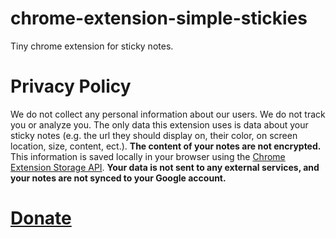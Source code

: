 # chrome-extension-simple-stickies
Tiny chrome extension for sticky notes.

# Privacy Policy
We do not collect any personal information about our users. We do not track you or analyze you. The only data this extension uses is data about your sticky notes (e.g. the url they should display on, their color, on screen location, size, content, ect.). **The content of your notes are not encrypted.** This information is saved locally in your browser using the [Chrome Extension Storage API](https://developer.chrome.com/docs/extensions/reference/storage/). **Your data is not sent to any external services, and your notes are not synced to your Google account.**

# [Donate](https://paypal.me/pools/c/8Ayog7qjv3)
